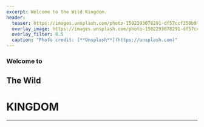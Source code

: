 ```yaml
---
excerpt: Welcome to the Wild Kingdom.
header:
  teaser: https://images.unsplash.com/photo-1502293078291-df57ccf350b9?ixlib=rb-0.3.5&s=79b503dfee22975b77de633c654e6eef&dpr=1&auto=format&fit=crop&w=1000&q=80&cs=tinysrgb
  overlay_image: https://images.unsplash.com/photo-1502293078291-df57ccf350b9?ixlib=rb-0.3.5&s=79b503dfee22975b77de633c654e6eef&dpr=1&auto=format&fit=crop&w=1000&q=80&cs=tinysrgb
  overlay_filter: 0.5
  caption: "Photo credit: [**Unsplash**](https://unsplash.com)"
---
```


### Welcome to
## The Wild
# KINGDOM
---------------
